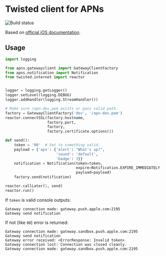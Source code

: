 # Twisted client for APNs
![Build status](https://travis-ci.org/operasoftware/twisted-apns.svg)

Based on [official iOS documentation](https://developer.apple.com/library/ios/documentation/NetworkingInternet/Conceptual/RemoteNotificationsPG/Chapters/CommunicatingWIthAPS.html).
## Usage

```python
import logging

from apns.gatewayclient import GatewayClientFactory
from apns.notification import Notification
from twisted.internet import reactor


logger = logging.getLogger()
logger.setLevel(logging.DEBUG)
logger.addHandler(logging.StreamHandler())

# Make sure /apn-dev.pem exists or pass valid path.
factory = GatewayClientFactory('dev', '/apn-dev.pem')
reactor.connectSSL(factory.hostname,
                   factory.port,
                   factory,
                   factory.certificate.options())

def send():
    token = '00'  # Set to something valid.
    payload = {'aps': {'alert': "What's up?",
                       'sound': 'default',
                       'badge': 3}}
    notification = Notification(token=token,
                                expire=Notification.EXPIRE_IMMEDIATELY,
                                payload=payload)
    factory.send(notification)

reactor.callLater(1, send)
reactor.run()
```

If `token` is valid console outputs:
```
Gateway connection made: gateway.push.apple.com:2195
Gateway send notification
```


If not (like `00`) error is returned:
```
Gateway connection made: gateway.sandbox.push.apple.com:2195
Gateway send notification
Gateway error received: <ErrorResponse: Invalid token>
Gateway connection lost: Connection was closed cleanly.
Gateway connection made: gateway.sandbox.push.apple.com:2195
```

